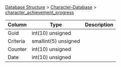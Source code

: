 [Database Structure](Database-Structure) > [Character-Database](Character-Database) > [character_achievement_progress](character_achievement_progress)

Column | Type | Description
--- | --- | ---
Guid | int(10) unsigned | 
Criteria | smallint(5) unsigned | 
Counter | int(10) unsigned | 
Date | int(10) unsigned | 
